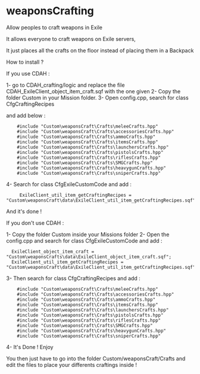 # weaponsCrafting
Allow peoples to craft weapons in Exile

It allows everyone to craft weapons on Exile servers,

It just places all the crafts on the floor instead of placing them in a Backpack 



How to install ?


If you use CDAH :

1- go to CDAH_crafting/logic and replace the file CDAH_ExileClient_object_item_craft.sqf with the one given
2- Copy the folder Custom in your Mission folder.
3- Open config.cpp, search for class CfgCraftingRecipes

and add below : 

        #include "Custom\weaponsCraft\Crafts\meleeCrafts.hpp"
        #include "Custom\weaponsCraft\Crafts\accessoriesCrafts.hpp"
        #include "Custom\weaponsCraft\Crafts\ammoCrafts.hpp"
        #include "Custom\weaponsCraft\Crafts\itemsCrafts.hpp"
        #include "Custom\weaponsCraft\Crafts\launchersCrafts.hpp"
        #include "Custom\weaponsCraft\Crafts\pistolsCrafts.hpp"
        #include "Custom\weaponsCraft\Crafts\riflesCrafts.hpp"
        #include "Custom\weaponsCraft\Crafts\SMGCrafts.hpp"
        #include "Custom\weaponsCraft\Crafts\heavygunCrafts.hpp"
        #include "Custom\weaponsCraft\Crafts\sniperCrafts.hpp"
       
4- Search for class CfgExileCustomCode and add :

         ExileClient_util_item_getCraftingRecipes = "Custom\weaponsCraft\data\ExileClient_util_item_getCraftingRecipes.sqf";

And it's done ! 


If you don't use CDAH :

1- Copy the folder Custom inside your Missions folder
2- Open the config.cpp and search for class CfgExileCustomCode and add :

      ExileClient_object_item_craft = "Custom\weaponsCrafts\data\ExileClient_object_item_craft.sqf";
      ExileClient_util_item_getCraftingRecipes = "Custom\weaponsCraft\data\ExileClient_util_item_getCraftingRecipes.sqf";
      
3- Then search for class CfgCraftingRecipes and add : 

        #include "Custom\weaponsCraft\Crafts\meleeCrafts.hpp"
        #include "Custom\weaponsCraft\Crafts\accessoriesCrafts.hpp"
        #include "Custom\weaponsCraft\Crafts\ammoCrafts.hpp"
        #include "Custom\weaponsCraft\Crafts\itemsCrafts.hpp"
        #include "Custom\weaponsCraft\Crafts\launchersCrafts.hpp"
        #include "Custom\weaponsCraft\Crafts\pistolsCrafts.hpp"
        #include "Custom\weaponsCraft\Crafts\riflesCrafts.hpp"
        #include "Custom\weaponsCraft\Crafts\SMGCrafts.hpp"
        #include "Custom\weaponsCraft\Crafts\heavygunCrafts.hpp"
        #include "Custom\weaponsCraft\Crafts\sniperCrafts.hpp"

4- It's Done ! Enjoy

         
You then just have to go into the folder Custom/weaponsCraft/Crafts and edit the files to place your differents craftings inside !

